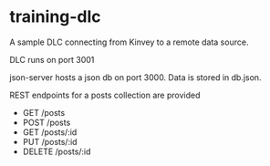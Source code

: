 # training-dlc

A sample DLC connecting from Kinvey to a remote data source.

DLC runs on port 3001

json-server hosts a json db on port 3000. Data is stored in db.json.

REST endpoints for a posts collection are provided
* GET /posts
* POST /posts
* GET /posts/:id
* PUT /posts/:id
* DELETE /posts/:id
